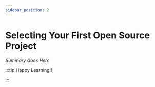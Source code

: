 ```yaml
---
sidebar_position: 2
---
```


# Selecting Your First Open Source Project

_Summary Goes Here_

:::tip Happy Learning!!

<QuestButton text="Go To Quest" />

:::


